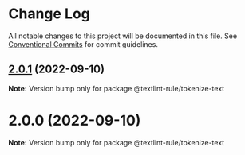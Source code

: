 # Change Log

All notable changes to this project will be documented in this file.
See [Conventional Commits](https://conventionalcommits.org) for commit guidelines.

## [2.0.1](https://github.com/GitbookIO/tokenize-text/compare/v2.0.0...v2.0.1) (2022-09-10)

**Note:** Version bump only for package @textlint-rule/tokenize-text





# 2.0.0 (2022-09-10)

**Note:** Version bump only for package @textlint-rule/tokenize-text
